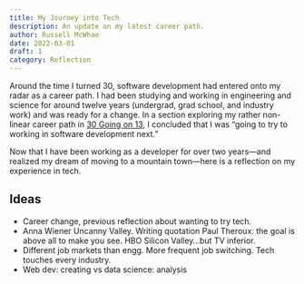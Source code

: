 ```yaml
---
title: My Journey into Tech
description: An update on my latest career path.
author: Russell McWhae
date: 2022-03-01
draft: 1
category: Reflection
---
```


Around the time I turned 30, software development had entered onto my radar as a career path. I had been studying and working in engineering and science for around twelve years (undergrad, grad school, and industry work) and was ready for a change. In a section exploring my rather non-linear career path in [30 Going on 13](/journal/30-going-on-13#how-to-find-out-what-to-do-with-your-life), I concluded that I was “going to try to working in software development next.”

Now that I have been working as a developer for over two years—and realized my dream of moving to a mountain town—here is a reflection on my experience in tech.

## Ideas

-   Career change, previous reflection about wanting to try tech.
-   Anna Wiener Uncanny Valley. Writing quotation Paul Theroux: the goal is above all to make you see. HBO Silicon Valley…but TV inferior.
-   Different job markets than engg. More frequent job switching. Tech touches every industry.
-   Web dev: creating vs data science: analysis
